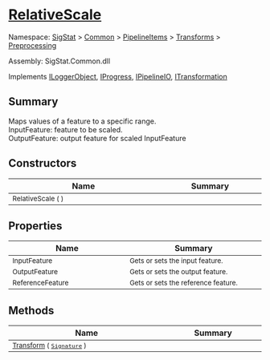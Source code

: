 # [RelativeScale](./RelativeScale.md)

Namespace: [SigStat]() > [Common](./../../../README.md) > [PipelineItems]() > [Transforms]() > [Preprocessing](./README.md)

Assembly: SigStat.Common.dll

Implements [ILoggerObject](./../../../ILoggerObject.md), [IProgress](./../../../Helpers/IProgress.md), [IPipelineIO](./../../../Pipeline/IPipelineIO.md), [ITransformation](./../../../ITransformation.md)

## Summary
Maps values of a feature to a specific range.  <br>InputFeature: feature to be scaled.<br>OutputFeature: output feature for scaled InputFeature

## Constructors

| Name | Summary | 
| --- | --- | 
| <sub>RelativeScale (  )</sub><img width=200/>| <sub></sub><img width=200/>| <br>


## Properties

| Name | Summary | 
| --- | --- | 
| <sub>InputFeature</sub><img width=200/>| <sub>Gets or sets the input feature.</sub><img width=200/>| <br>
| <sub>OutputFeature</sub><img width=200/>| <sub>Gets or sets the output feature.</sub><img width=200/>| <br>
| <sub>ReferenceFeature</sub><img width=200/>| <sub>Gets or sets the reference feature.</sub><img width=200/>| <br>


## Methods

| Name | Summary | 
| --- | --- | 
| <sub>[Transform](./Methods/RelativeScale-100663787.md) ( [`Signature`](./../../../Signature.md) )</sub><img width=200/>| <sub></sub><img width=200/>| <br>


